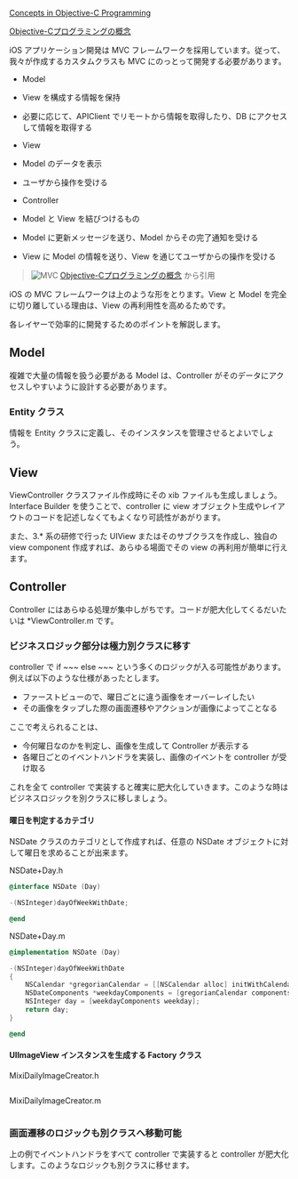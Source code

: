 [Concepts in Objective-C Programming](https://developer.apple.com/library/ios/#documentation/General/Conceptual/CocoaEncyclopedia/Introduction/Introduction.html#//apple_ref/doc/uid/TP40010810)

[Objective-Cプログラミングの概念](https://developer.apple.com/jp/devcenter/ios/library/documentation/CocoaEncyclopedia.pdf)

iOS アプリケーション開発は MVC フレームワークを採用しています。従って、我々が作成するカスタムクラスも MVC にのっとって開発する必要があります。

- Model
 - View を構成する情報を保持
 - 必要に応じて、APIClient でリモートから情報を取得したり、DB にアクセスして情報を取得する

- View
 - Model のデータを表示
 - ユーザから操作を受ける

- Controller
 - Model と View を結びつけるもの
 - Model に更新メッセージを送り、Model からその完了通知を受ける
 - View に Model の情報を送り、View を通じてユーザからの操作を受ける

> ![MVC](https://raw.github.com/mixi-inc/iOSTraining/master/Doc/Images/9.1/MVC.png)
> [Objective-Cプログラミングの概念](https://developer.apple.com/jp/devcenter/ios/library/documentation/CocoaEncyclopedia.pdf) から引用

iOS の MVC フレームワークは上のような形をとります。View と Model を完全に切り離している理由は、View の再利用性を高めるためです。

各レイヤーで効率的に開発するためのポイントを解説します。

## Model
複雑で大量の情報を扱う必要がある Model は、Controller がそのデータにアクセスしやすいように設計する必要があります。

### Entity クラス
情報を Entity クラスに定義し、そのインスタンスを管理させるとよいでしょう。


## View
ViewController クラスファイル作成時にその xib ファイルも生成しましょう。Interface Builder を使うことで、controller に view オブジェクト生成やレイアウトのコードを記述しなくてもよくなり可読性があがります。

また、3.* 系の研修で行った UIView またはそのサブクラスを作成し、独自の view component 作成すれば、あらゆる場面でその view の再利用が簡単に行えます。

## Controller
Controller にはあらゆる処理が集中しがちです。コードが肥大化してくるだいたいは *ViewController.m です。

### ビジネスロジック部分は極力別クラスに移す
controller で if ~~~ else ~~~ という多くのロジックが入る可能性があります。例えば以下のような仕様があったとします。

- ファーストビューので、曜日ごとに違う画像をオーバーレイしたい
- その画像をタップした際の画面遷移やアクションが画像によってことなる

ここで考えられることは、
- 今何曜日なのかを判定し、画像を生成して Controller が表示する
- 各曜日ごとのイベントハンドラを実装し、画像のイベントを controller が受け取る

これを全て controller で実装すると確実に肥大化していきます。このような時はビジネスロジックを別クラスに移しましょう。

<h4>曜日を判定するカテゴリ</h4>
NSDate クラスのカテゴリとして作成すれば、任意の NSDate オブジェクトに対して曜日を求めることが出来ます。

NSDate+Day.h
```objective-c
@interface NSDate (Day)

-(NSInteger)dayOfWeekWithDate;

@end
```

NSDate+Day.m
```objective-c
@implementation NSDate (Day)

-(NSInteger)dayOfWeekWithDate
{
    NSCalendar *gregorianCalendar = [[NSCalendar alloc] initWithCalendarIdentifier:NSGregorianCalendar];
    NSDateComponents *weekdayComponents = [gregorianCalendar components:(NSDayCalendarUnit | NSWeekdayCalendarUnit) fromDate:self];
    NSInteger day = [weekdayComponents weekday];
    return day;
}

@end
```

#### UIImageView インスタンスを生成する Factory クラス

MixiDailyImageCreator.h
```objective-c
```

MixiDailyImageCreator.m
```objective-c
```


### 画面遷移のロジックも別クラスへ移動可能
上の例でイベントハンドラをすべて controller で実装すると controller が肥大化します。このようなロジックも別クラスに移せます。


